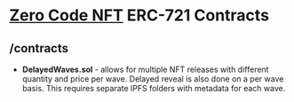 # [Zero Code NFT](https://zerocodenft.com) ERC-721 Contracts

## /contracts

* **DelayedWaves.sol** - allows for multiple NFT releases with different quantity and price per wave. Delayed reveal is also done on a per wave basis. This requires  separate IPFS folders with metadata for each wave.